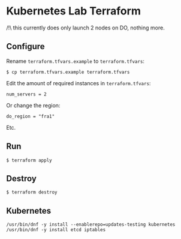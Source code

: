 # Kubernetes Lab Terraform

/!\ this currently does only launch 2 nodes on DO, nothing more.

## Configure

Rename `terraform.tfvars.example` to `terraform.tfvars`:

    $ cp terraform.tfvars.example terraform.tfvars

Edit the amount of required instances in `terraform.tfvars`:

    num_servers = 2

Or change the region:

    do_region = "fra1"

Etc.

## Run

    $ terraform apply

## Destroy

    $ terraform destroy

## Kubernetes

    /usr/bin/dnf -y install --enablerepo=updates-testing kubernetes
    /usr/bin/dnf -y install etcd iptables
